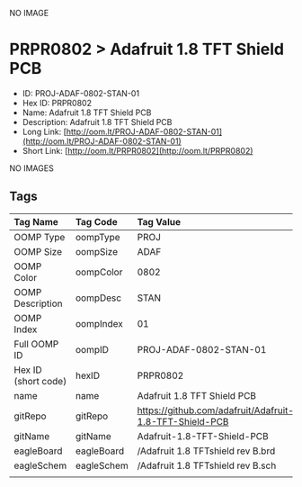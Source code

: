 


  
NO IMAGE  
# PRPR0802 > Adafruit 1.8 TFT Shield PCB

- ID: PROJ-ADAF-0802-STAN-01
- Hex ID: PRPR0802
- Name: Adafruit 1.8 TFT Shield PCB
- Description: Adafruit 1.8 TFT Shield PCB
- Long Link: [http://oom.lt/PROJ-ADAF-0802-STAN-01](http://oom.lt/PROJ-ADAF-0802-STAN-01)
- Short Link: [http://oom.lt/PRPR0802](http://oom.lt/PRPR0802)
  
NO IMAGES  
## Tags
  

|Tag Name|Tag Code|Tag Value|
| :--- | :--- | :--- |
|OOMP Type|oompType|PROJ|
|OOMP Size|oompSize|ADAF|
|OOMP Color|oompColor|0802|
|OOMP Description|oompDesc|STAN|
|OOMP Index|oompIndex|01|
|Full OOMP ID|oompID|PROJ-ADAF-0802-STAN-01|
|Hex ID (short code)|hexID|PRPR0802|
|name|name|Adafruit 1.8 TFT Shield PCB|
|gitRepo|gitRepo|https://github.com/adafruit/Adafruit-1.8-TFT-Shield-PCB|
|gitName|gitName|Adafruit-1.8-TFT-Shield-PCB|
|eagleBoard|eagleBoard|/Adafruit 1.8 TFTshield rev B.brd|
|eagleSchem|eagleSchem|/Adafruit 1.8 TFTshield rev B.sch|
||||
